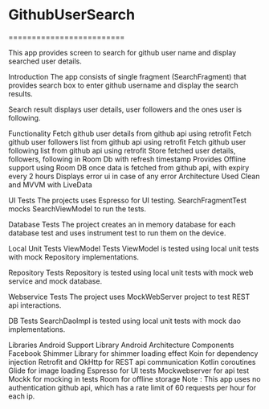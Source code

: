 # GithubUserSearch

 =========================

This app provides screen to search for github user name and display searched user details.

Introduction
The app consists of single fragment (SearchFragment) that provides search box to enter github username and display the search results.

Search result displays user details, user followers and the ones user is following.

Functionality
Fetch github user details from github api using retrofit
Fetch github user followers list from github api using retrofit
Fetch github user following list from github api using retrofit
Store fetched user details, followers, following in Room Db with refresh timestamp
Provides Offline support using Room DB once data is fetched from github api, with expiry every 2 hours
Displays error ui in case of any error
Architecture Used
Clean and MVVM with LiveData

UI Tests
The projects uses Espresso for UI testing. SearchFragmentTest mocks SearchViewModel to run the tests.

Database Tests
The project creates an in memory database for each database test and uses instrument test to run them on the device.

Local Unit Tests
ViewModel Tests
ViewModel is tested using local unit tests with mock Repository implementations.

Repository Tests
Repository is tested using local unit tests with mock web service and mock database.

Webservice Tests
The project uses MockWebServer project to test REST api interactions.

DB Tests
SearchDaoImpl is tested using local unit tests with mock dao implementations.

Libraries
Android Support Library
Android Architecture Components
Facebook Shimmer Library for shimmer loading effect
Koin for dependency injection
Retrofit and OkHttp for REST api communication
Kotlin coroutines
Glide for image loading
Espresso for UI tests
Mockwebserver for api test
Mockk for mocking in tests
Room for offline storage
Note :
This app uses no authentication github api, which has a rate limit of 60 requests per hour for each ip.

